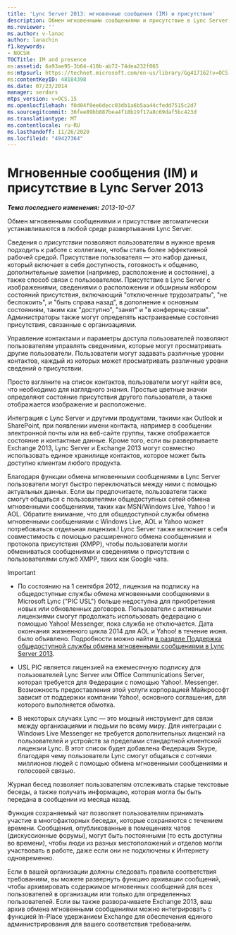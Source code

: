 ```yaml
---
title: 'Lync Server 2013: мгновенные сообщения (IM) и присутствие'
description: Обмен мгновенными сообщениями и присутствие в Lync Server 2013.
ms.reviewer: ''
ms.author: v-lanac
author: lanachin
f1.keywords:
- NOCSH
TOCTitle: IM and presence
ms:assetid: 6a93ae95-3b64-410b-ab72-74dea232f065
ms:mtpsurl: https://technet.microsoft.com/en-us/library/Gg417162(v=OCS.15)
ms:contentKeyID: 48184398
ms.date: 07/23/2014
manager: serdars
mtps_version: v=OCS.15
ms.openlocfilehash: f0d04f0ee6decc03db1a6b5aa44cfedd7515c2d7
ms.sourcegitcommit: 36fee89bb887bea4f18b19f17a8c69daf5bc423d
ms.translationtype: MT
ms.contentlocale: ru-RU
ms.lasthandoff: 11/26/2020
ms.locfileid: "49427364"
---
```

# <a name="im-and-presence-in-lync-server-2013"></a>Мгновенные сообщения (IM) и присутствие в Lync Server 2013

<div data-xmlns="http://www.w3.org/1999/xhtml">

<div class="topic" data-xmlns="http://www.w3.org/1999/xhtml" data-msxsl="urn:schemas-microsoft-com:xslt" data-cs="https://msdn.microsoft.com/">

<div data-asp="https://msdn2.microsoft.com/asp">



</div>

<div id="mainSection">

<div id="mainBody">

<span> </span>

_**Тема последнего изменения:** 2013-10-07_

Обмен мгновенными сообщениями и присутствие автоматически устанавливаются в любой среде развертывания Lync Server.

Сведения о *присутствии* позволяют пользователям в нужное время подходить к работе с коллегами, чтобы стать более эффективной рабочей средой. Присутствие пользователя — это набор данных, который включает в себя доступность, готовность к общению, дополнительные заметки (например, расположение и состояние), а также способ связи с пользователем. Присутствие в Lync Server с изображениями, сведениями о расположении и обширным набором состояний присутствия, включающий "отключенные трудозатраты", "не беспокоить", и "быть справа назад", в дополнение к основным состояниям, таким как "доступно", "занят" и "в конференц-связи". Администраторы также могут определять настраиваемые состояния присутствия, связанные с организациями.

Управление контактами и параметры доступа пользователей позволяют пользователям управлять сведениями, которые могут просматривать другие пользователи. Пользователи могут задавать различные уровни контактов, каждый из которых может просматривать различные уровни сведений о присутствии.

Просто взгляните на список контактов, пользователи могут найти все, что необходимо для наглядного знания. Простые цветные значки определяют состояние присутствия другого пользователя, а также отображается изображение и расположение.

Интеграция с Lync Server и другими продуктами, такими как Outlook и SharePoint, при появлении имени контакта, например в сообщении электронной почты или на веб-сайте группы, также отображается состояние и контактные данные. Кроме того, если вы развертываете Exchange 2013, Lync Server и Exchange 2013 могут совместно использовать единое хранилище контактов, которое может быть доступно клиентам любого продукта.

Благодаря функции обмена мгновенными сообщениями в Lync Server пользователи могут быстро переключаться между ними с помощью актуальных данных. Если вы предпочитаете, пользователи также смогут общаться с пользователями общедоступных сетей обмена мгновенными сообщениями, таких как MSN/Windows Live, Yahoo \! и AOL. Обратите внимание, что для общедоступной службы обмена мгновенными сообщениями с Windows Live, AOL и Yahoo может потребоваться отдельная лицензия.\! Lync Server также включает в себя совместимость с помощью расширенного обмена сообщениями и протокола присутствия (XMPP), чтобы пользователи могли обмениваться сообщениями и сведениями о присутствии с пользователями служб XMPP, таких как Google чата.

<div>


> [!IMPORTANT]  
> <UL>
> <LI>
> <P>По состоянию на 1 сентября 2012, лицензия на подписку на общедоступные службы обмена мгновенными сообщениями в Microsoft Lync ("PIC USL") больше недоступна для приобретения новых или обновленных договоров. Пользователи с активными лицензиями смогут продолжать использовать федерацию с помощью Yahoo! Messenger, пока служба не отключается. Дата окончания жизненного цикла 2014 для AOL и Yahoo! в течение июня. было объявлено. Подробности можно найти <A href="lync-server-2013-support-for-public-instant-messenger-connectivity.md">в разделе Поддержка общедоступной службы обмена мгновенными сообщениями в Lync Server 2013</A>.</P>
> <LI>
> <P>USL PIC является лицензией на ежемесячную подписку для пользователей Lync Server или Office Communications Server, которая требуется для Федерации с помощью Yahoo!. Messenger. Возможность предоставления этой услуги корпорацией Майкрософт зависит от поддержки компании Yahoo!, основного соглашения, для которого выполняется обмотка.</P>
> <LI>
> <P>В некоторых случаях Lync — это мощный инструмент для связи между организациями и людьми по всему миру. Для интеграции с Windows Live Messenger не требуется дополнительных лицензий на пользователей и устройств за пределами стандартной клиентской лицензии Lync. В этот список будет добавлена Федерация Skype, благодаря чему пользователи Lync смогут общаться с сотнями миллионов людей с помощью обмена мгновенными сообщениями и голосовой связью.</P></LI></UL>



</div>

Журнал бесед позволяет пользователям отслеживать старые текстовые беседы, а также получать информацию, которая могла бы быть передана в сообщении из месяца назад.

Функция сохраняемый чат позволяет пользователям принимать участие в многофакторных беседах, которые сохраняются с течением времени. Сообщения, опубликованные в помещениях чатов (дискуссионные форумы), могут быть постоянными (то есть доступны во времени), чтобы люди из разных местоположений и отделов могли участвовать в работе, даже если они не подключены к Интернету одновременно.

Если в вашей организации должны следовать правила соответствия требованиям, вы можете развернуть функцию архивации сообщений, чтобы архивировать содержимое мгновенных сообщений для всех пользователей в организации или только для определенных пользователей. Если вы также разворачиваете Exchange 2013, ваш архив обмена мгновенными сообщениями можно интегрировать с функцией In-Place удержанием Exchange для обеспечения единого администрирования для вашего соответствия требованиям.

</div>

<span> </span>

</div>

</div>

</div>

